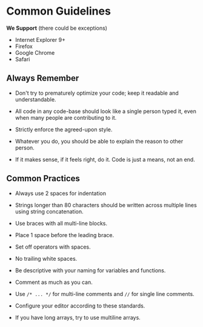 Common Guidelines
=================

**We Support** (there could be exceptions)

* Internet Explorer 9+
* Firefox
* Google Chrome
* Safari

**Always Remember**
-------------------

* Don't try to prematurely optimize your code;
  keep it readable and understandable.

* All code in any code-base should look like a single person typed it,
  even when many people are contributing to it.

* Strictly enforce the agreed-upon style.

* Whatever you do, you should be able to explain the reason to other person.

* If it makes sense, if it feels right, do it. Code is just a means, not an end.


**Common Practices**
--------------------

* Always use 2 spaces for indentation

* Strings longer than 80 characters should be written across
  multiple lines using string concatenation.

* Use braces with all multi-line blocks.

* Place 1 space before the leading brace.

* Set off operators with spaces.

* No trailing white spaces.

* Be descriptive with your naming for variables and functions.

* Comment as much as you can.

* Use `/* ... */` for multi-line comments and `//` for single line comments.

* Configure your editor according to these standards.

* If you have long arrays, try to use multiline arrays.
